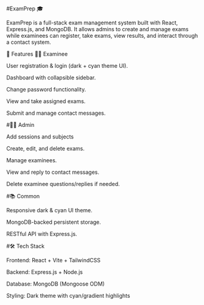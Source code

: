 
#ExamPrep 🎓

ExamPrep is a full-stack exam management system built with React, Express.js, and MongoDB.
It allows admins to create and manage exams while examinees can register, take exams, view results, and interact through a contact system.

🚀 Features
👩‍🎓 Examinee

User registration & login (dark + cyan theme UI).

Dashboard with collapsible sidebar.

Change password functionality.

View and take assigned exams.

Submit and manage contact messages.

#👨‍💻 Admin

Add sessions and subjects

Create, edit, and delete exams.

Manage examinees.

View and reply to contact messages.

Delete examinee questions/replies if needed.

#📚 Common

Responsive dark & cyan UI theme.

MongoDB-backed persistent storage.

RESTful API with Express.js.

#🛠️ Tech Stack

Frontend: React + Vite + TailwindCSS

Backend: Express.js + Node.js

Database: MongoDB (Mongoose ODM)

Styling: Dark theme with cyan/gradient highlights